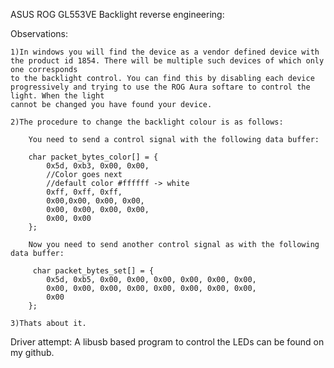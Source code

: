 ASUS ROG GL553VE Backlight reverse engineering:

Observations:

	1)In windows you will find the device as a vendor defined device with the product id 1854. There will be multiple such devices of which only one corresponds
	to the backlight control. You can find this by disabling each device progressively and trying to use the ROG Aura softare to control the light. When the light 
	cannot be changed you have found your device. 
	
	2)The procedure to change the backlight colour is as follows:
	
		You need to send a control signal with the following data buffer:
		  
		char packet_bytes_color[] = {
			0x5d, 0xb3, 0x00, 0x00,
			//Color goes next
			//default color #ffffff -> white
			0xff, 0xff, 0xff,
			0x00,0x00, 0x00, 0x00,
			0x00, 0x00, 0x00, 0x00,
			0x00, 0x00
		};
	
		Now you need to send another control signal as with the following data buffer:
		
		 char packet_bytes_set[] = {
			0x5d, 0xb5, 0x00, 0x00, 0x00, 0x00, 0x00, 0x00,
			0x00, 0x00, 0x00, 0x00, 0x00, 0x00, 0x00, 0x00,
			0x00
		};
		
	3)Thats about it.

Driver attempt:
	A libusb based program to control the LEDs can be found on my github.